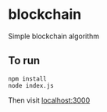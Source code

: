 # blockchain
Simple blockchain algorithm

## To run
```
npm install
node index.js
```
Then visit [localhost:3000](localhost:3000)
